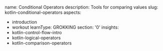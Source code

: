 name: Conditional Operators
description: Tools for comparing values
slug: kotlin-conditional-operators
aspects:
  - introduction
  - workout
learnType: GROKKING
section: '0'
insights:
  - kotlin-control-flow-intro
  - kotlin-logical-operators
  - kotlin-comparison-operators